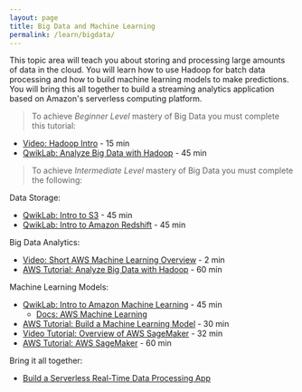 ```yaml
---
layout: page
title: Big Data and Machine Learning
permalink: /learn/bigdata/
---
```


This topic area will teach you about storing and processing large amounts of data in the cloud. You will learn how to use Hadoop for batch data processing and how to build machine learning models to make predictions. You will bring this all together to build a streaming analytics application based on Amazon's serverless computing platform.

<!-- Approximate Time: 8.3 hours -->

> To achieve *Beginner Level* mastery of Big Data you must complete this tutorial:

  - [Video: Hadoop Intro](https://www.youtube.com/watch?v=jKCj4BxGTi8&feature=youtu.be) - 15 min
  - [QwikLab: Analyze Big Data with Hadoop](https://awseducate.qwiklabs.com/focuses/19?parent=catalog) - 45 min

> To achieve *Intermediate Level* mastery of Big Data you must complete the following:

Data Storage:
  - [QwikLab: Intro to S3](https://awseducate.qwiklabs.com/focuses/30?parent=catalog) - 45 min
  - [QwikLab: Intro to Amazon Redshift](https://awseducate.qwiklabs.com/focuses/28?parent=catalog) - 45 min

Big Data Analytics:
  - [Video: Short AWS Machine Learning Overview](https://www.youtube.com/watch?v=soG1B4jMl2s) - 2 min  
  - [AWS Tutorial: Analyze Big Data with Hadoop](https://aws.amazon.com/getting-started/projects/analyze-big-data/?trk=gs_card) - 60 min

Machine Learning Models:
  - [QwikLab: Intro to Amazon Machine Learning](https://awseducate.qwiklabs.com/focuses/27?parent=catalog) - 45 min
    - [Docs: AWS Machine Learning](https://docs.aws.amazon.com/machine-learning/latest/dg/what-is-amazon-machine-learning.html)
  - [AWS Tutorial: Build a Machine Learning Model](https://aws.amazon.com/getting-started/projects/build-machine-learning-model/?trk=gs_card) - 30 min
  - [Video Tutorial: Overview of AWS SageMaker](https://www.youtube.com/watch?v=ym7NEYEx9x4&index=12&list=RDMWhrLw7YK38) - 32 min
  - [AWS Tutorial: AWS SageMaker](https://docs.aws.amazon.com/sagemaker/latest/dg/whatis.html) - 60 min

Bring it all together:
  - [Build a Serverless Real-Time Data Processing App](https://aws.amazon.com/getting-started/projects/build-serverless-real-time-data-processing-app-lambda-kinesis-s3-dynamodb-cognito-athena/?trk=gs_card)
